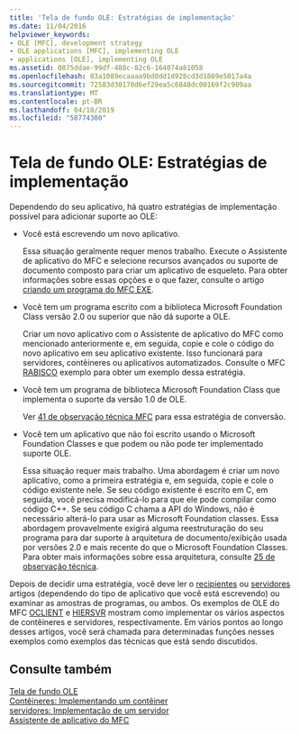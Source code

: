 ```yaml
---
title: 'Tela de fundo OLE: Estratégias de implementação'
ms.date: 11/04/2016
helpviewer_keywords:
- OLE [MFC], development strategy
- OLE applications [MFC], implementing OLE
- applications [OLE], implementing OLE
ms.assetid: 0875ddae-99df-488c-82c6-164074a81058
ms.openlocfilehash: 83a1089ecaaaa9bd0dd1d928cd3d1869e5017a4a
ms.sourcegitcommit: 72583d30170d6ef29ea5c6848dc00169f2c909aa
ms.translationtype: MT
ms.contentlocale: pt-BR
ms.lasthandoff: 04/18/2019
ms.locfileid: "58774380"
---
```

# <a name="ole-background-implementation-strategies"></a>Tela de fundo OLE: Estratégias de implementação

Dependendo do seu aplicativo, há quatro estratégias de implementação possível para adicionar suporte ao OLE:

- Você está escrevendo um novo aplicativo.

   Essa situação geralmente requer menos trabalho. Execute o Assistente de aplicativo do MFC e selecione recursos avançados ou suporte de documento composto para criar um aplicativo de esqueleto. Para obter informações sobre essas opções e o que fazer, consulte o artigo [criando um programa do MFC EXE](../mfc/reference/mfc-application-wizard.md).

- Você tem um programa escrito com a biblioteca Microsoft Foundation Class versão 2.0 ou superior que não dá suporte a OLE.

   Criar um novo aplicativo com o Assistente de aplicativo do MFC como mencionado anteriormente e, em seguida, copie e cole o código do novo aplicativo em seu aplicativo existente. Isso funcionará para servidores, contêineres ou aplicativos automatizados. Consulte o MFC [RABISCO](../overview/visual-cpp-samples.md) exemplo para obter um exemplo dessa estratégia.

- Você tem um programa de biblioteca Microsoft Foundation Class que implementa o suporte da versão 1.0 de OLE.

   Ver [41 de observação técnica MFC](../mfc/tn041-mfc-ole1-migration-to-mfc-ole-2.md) para essa estratégia de conversão.

- Você tem um aplicativo que não foi escrito usando o Microsoft Foundation Classes e que podem ou não pode ter implementado suporte OLE.

   Essa situação requer mais trabalho. Uma abordagem é criar um novo aplicativo, como a primeira estratégia e, em seguida, copie e cole o código existente nele. Se seu código existente é escrito em C, em seguida, você precisa modificá-lo para que ele pode compilar como código C++. Se seu código C chama a API do Windows, não é necessário alterá-lo para usar as Microsoft Foundation classes. Essa abordagem provavelmente exigirá alguma reestruturação do seu programa para dar suporte à arquitetura de documento/exibição usada por versões 2.0 e mais recente do que o Microsoft Foundation Classes. Para obter mais informações sobre essa arquitetura, consulte [25 de observação técnica](../mfc/tn025-document-view-and-frame-creation.md).

Depois de decidir uma estratégia, você deve ler o [recipientes](../mfc/containers.md) ou [servidores](../mfc/servers.md) artigos (dependendo do tipo de aplicativo que você está escrevendo) ou examinar as amostras de programas, ou ambos. Os exemplos de OLE do MFC [OCLIENT](../overview/visual-cpp-samples.md) e [HIERSVR](../overview/visual-cpp-samples.md) mostram como implementar os vários aspectos de contêineres e servidores, respectivamente. Em vários pontos ao longo desses artigos, você será chamada para determinadas funções nesses exemplos como exemplos das técnicas que está sendo discutidos.

## <a name="see-also"></a>Consulte também

[Tela de fundo OLE](../mfc/ole-background.md)<br/>
[Contêineres: Implementando um contêiner](../mfc/containers-implementing-a-container.md)<br/>
[servidores: Implementação de um servidor](../mfc/servers-implementing-a-server.md)<br/>
[Assistente de aplicativo do MFC](../mfc/reference/mfc-application-wizard.md)

